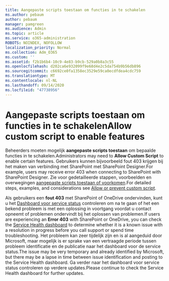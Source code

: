 ```yaml
---
title: Aangepaste scripts toestaan om functies in te schakelen
ms.author: pebaum
author: pebaum
manager: pamgreen
ms.audience: Admin
ms.topic: article
ms.service: o365-administration
ROBOTS: NOINDEX, NOFOLLOW
localization_priority: Normal
ms.collection: Adm_O365
ms.custom: ''
ms.assetid: f2b1b6b4-10c9-4e83-b9cb-529a0b8a3c55
ms.openlocfilehash: d202ca6e932099f9e68d4e2c5da754b9b56db896
ms.sourcegitcommit: c6692ce0fa1358ec3529e59ca0ecdfdea4cdc759
ms.translationtype: MT
ms.contentlocale: nl-NL
ms.lasthandoff: 09/14/2020
ms.locfileid: "47738956"
---
```

# <a name="allow-custom-script-to-enable-features"></a><span data-ttu-id="2242f-102">Aangepaste scripts toestaan om functies in te schakelen</span><span class="sxs-lookup"><span data-stu-id="2242f-102">Allow custom script to enable features</span></span>

<span data-ttu-id="2242f-103">Beheerders moeten mogelijk **aangepaste scripts toestaan** om bepaalde functies in te schakelen.</span><span class="sxs-lookup"><span data-stu-id="2242f-103">Administrators may need to **Allow Custom Script** to enable certain features.</span></span> <span data-ttu-id="2242f-104">Gebruikers kunnen bijvoorbeeld fout 403 krijgen bij het maken van verbinding met SharePoint met SharePoint Designer.</span><span class="sxs-lookup"><span data-stu-id="2242f-104">For example, users may receive error 403 when connecting to SharePoint with SharePoint Designer.</span></span> <span data-ttu-id="2242f-105">Zie voor gedetailleerde stappen, voorbeelden en overwegingen [aangepaste scripts toestaan of voorkomen](https://docs.microsoft.com/sharepoint/allow-or-prevent-custom-script).</span><span class="sxs-lookup"><span data-stu-id="2242f-105">For detailed steps, examples, and considerations see [Allow or prevent custom script](https://docs.microsoft.com/sharepoint/allow-or-prevent-custom-script).</span></span>

<span data-ttu-id="2242f-106">Als gebruikers een **fout 403** met SharePoint of OneDrive ondervinden, kunt u het [Dashboard voor service status](https://admin.microsoft.com/AdminPortal/Home#/servicehealth) controleren om na te gaan of het een bekend probleem is met een oplossing in voortgang voordat u contact opneemt of problemen ondervindt bij het oplossen van problemen.</span><span class="sxs-lookup"><span data-stu-id="2242f-106">If users are experiencing an **Error 403** with SharePoint or OneDrive, you can check the [Service Health dashboard](https://admin.microsoft.com/AdminPortal/Home#/servicehealth) to determine whether it is a known issue with a resolution in progress before you call support or spend time troubleshooting.</span></span> <span data-ttu-id="2242f-107">Het probleem kan zeer tijdelijk zijn en is al aangeduid door Microsoft, maar mogelijk is er sprake van een vertraagde periode tussen probleem identificatie en de publicatie naar het dashboard voor de service status.</span><span class="sxs-lookup"><span data-stu-id="2242f-107">The issue may be very temporary and already identified by Microsoft, but there may be a lapse in time between issue identification and posting to the Service Health dashboard.</span></span> <span data-ttu-id="2242f-108">Ga verder naar het dashboard voor service status controleren op verdere updates.</span><span class="sxs-lookup"><span data-stu-id="2242f-108">Please continue to check the Service Health dashboard for further updates.</span></span>


